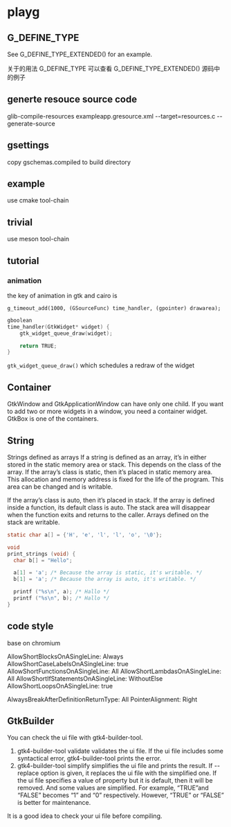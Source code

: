 # playg

## G_DEFINE_TYPE

See G_DEFINE_TYPE_EXTENDED() for an example.

关于的用法 G_DEFINE_TYPE 可以查看 G_DEFINE_TYPE_EXTENDED() 源码中的例子

## generte resouce source code

glib-compile-resources exampleapp.gresource.xml --target=resources.c --generate-source

## gsettings

copy gschemas.compiled to build directory

## example

use cmake tool-chain

## trivial

use meson tool-chain

## tutorial

### animation

the key of animation in gtk and cairo is

`g_timeout_add(1000, (GSourceFunc) time_handler, (gpointer) drawarea);`

```c
gboolean
time_handler(GtkWidget* widget) {
    gtk_widget_queue_draw(widget);

    return TRUE;
}
```

`gtk_widget_queue_draw()` which schedules a redraw of the widget

## Container

GtkWindow and GtkApplicationWindow can have only one child.
If you want to add two or more widgets in a window, you need a container widget. GtkBox is one of the containers.

## String

Strings defined as arrays
If a string is defined as an array, it’s in either stored in the static memory area or stack. This depends on the class of the array.
If the array’s class is static, then it’s placed in static memory area. This allocation and memory address is fixed for the life of the program. This area can be changed and is writable.

If the array’s class is auto, then it’s placed in stack. If the array is defined inside a function, its default class is auto.
The stack area will disappear when the function exits and returns to the caller. Arrays defined on the stack are writable.

```c
static char a[] = {'H', 'e', 'l', 'l', 'o', '\0'};

void
print_strings (void) {
  char b[] = "Hello";

  a[1] = 'a'; /* Because the array is static, it's writable. */
  b[1] = 'a'; /* Because the array is auto, it's writable. */

  printf ("%s\n", a); /* Hallo */
  printf ("%s\n", b); /* Hallo */
}
```

## code style

base on chromium

AllowShortBlocksOnASingleLine: Always
AllowShortCaseLabelsOnASingleLine: true
AllowShortFunctionsOnASingleLine: All
AllowShortLambdasOnASingleLine: All
AllowShortIfStatementsOnASingleLine: WithoutElse
AllowShortLoopsOnASingleLine: true

AlwaysBreakAfterDefinitionReturnType: All
PointerAlignment: Right

## GtkBuilder

You can check the ui file with gtk4-builder-tool.

1. gtk4-builder-tool validate <ui file name> validates the ui file. If the ui file includes some syntactical error, gtk4-builder-tool prints the error.
2. gtk4-builder-tool simplify <ui file name> simplifies the ui file and prints the result. If --replace option is given, it replaces the ui file with the simplified one. If the ui file specifies a value of property but it is default, then it will be removed. And some values are simplified. For example, “TRUE”and “FALSE” becomes “1” and “0” respectively. However, “TRUE” or “FALSE” is better for maintenance.

It is a good idea to check your ui file before compiling.
